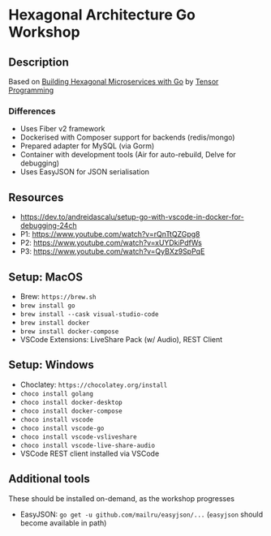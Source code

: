 # Hexagonal Architecture Go Workshop #

## Description ##

Based on [Building Hexagonal Microservices with Go](https://www.youtube.com/watch?v=rQnTtQZGpg8) by [Tensor Programming](https://www.youtube.com/channel/UCYqCZOwHbnPwyjawKfE21wg)


### Differences ###

* Uses Fiber v2 framework
* Dockerised with Composer support for backends (redis/mongo)
* Prepared adapter for MySQL (via Gorm)
* Container with development tools (Air for auto-rebuild, Delve for debugging)
* Uses EasyJSON for JSON serialisation


## Resources ##

* https://dev.to/andreidascalu/setup-go-with-vscode-in-docker-for-debugging-24ch
* P1: https://www.youtube.com/watch?v=rQnTtQZGpg8
* P2: https://www.youtube.com/watch?v=xUYDkiPdfWs
* P3: https://www.youtube.com/watch?v=QyBXz9SpPqE


## Setup: MacOS ##

* Brew: `https://brew.sh`
* `brew install go`
* `brew install --cask visual-studio-code`
* `brew install docker`
* `brew install docker-compose`
* VSCode Extensions: LiveShare Pack (w/ Audio), REST Client

## Setup: Windows ##

* Choclatey: `https://chocolatey.org/install`
* `choco install golang`
* `choco install docker-desktop`
* `choco install docker-compose`
* `choco install vscode`
* `choco install vscode-go`
* `choco install vscode-vsliveshare`
* `choco install vscode-live-share-audio`
* VSCode REST client installed via VSCode


## Additional tools ##

These should be installed on-demand, as the workshop progresses

* EasyJSON: `go get -u github.com/mailru/easyjson/...` (`easyjson` should become available in path)
